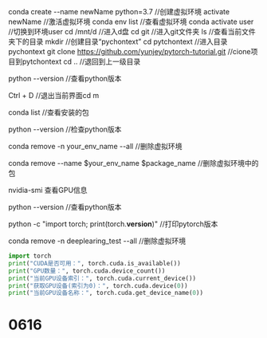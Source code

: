 conda create --name newName python=3.7  //创建虚拟环境
activate newName //激活虚拟环境
conda env list //查看虚拟环境
conda activate user //切换到环境user
cd /mnt/d  //进入d盘
cd git //进入git文件夹
ls //查看当前文件夹下的目录
mkdir  //创建目录“pychontext”
cd pytchontext //进入目录pychontext
git clone https://github.com/yunjey/pytorch-tutorial.git //cione项目到pytchontext
cd ..   //退回到上一级目录

python --version //查看python版本

Ctrl + D //退出当前界面cd m

conda list //查看安装的包

python --version //检查python版本

conda remove -n your_env_name --all //删除虚拟环境

conda remove --name $your_env_name  $package_name //删除虚拟环境中的包

nvidia-smi 查看GPU信息

python --version //查看python版本

python -c "import torch; print(torch.__version__)" //打印pytorch版本

conda remove -n deeplearing_test --all //删除虚拟环境

```python
import torch
print("CUDA是否可用：", torch.cuda.is_available())
print("GPU数量：", torch.cuda.device_count())
print("当前GPU设备索引：", torch.cuda.current_device())
print("获取GPU设备(索引为0)：", torch.cuda.device(0))
print("当前GPU设备名称：", torch.cuda.get_device_name(0))
```

# 0616
